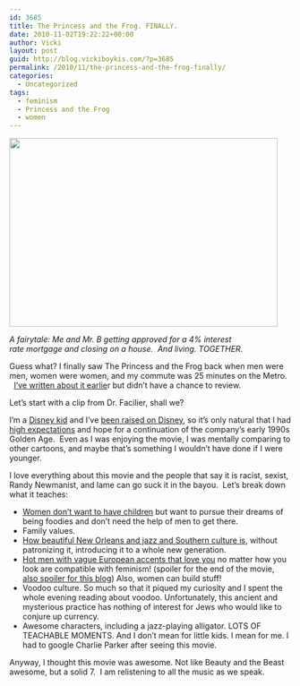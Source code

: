 ```yaml
---
id: 3685
title: The Princess and the Frog. FINALLY.
date: 2010-11-02T19:22:22+00:00
author: Vicki
layout: post
guid: http://blog.vickiboykis.com/?p=3685
permalink: /2010/11/the-princess-and-the-frog-finally/
categories:
  - Uncategorized
tags:
  - feminism
  - Princess and the Frog
  - women
---
```

<div>
  <a href="http://blog.vickiboykis.com/wp-content/uploads/2010/10/Screen-shot-2010-11-02-at-10.01.57-PM.png"><img class="size-full wp-image-3823" title="Screen shot 2010-11-02 at 10.01.57 PM" src="http://blog.vickiboykis.com/wp-content/uploads/2010/10/Screen-shot-2010-11-02-at-10.01.57-PM.png" alt="" width="479" height="337" /></a>
</div>

_A fairytale: Me and Mr. B getting approved for a 4% interest rate mortgage and closing on a house.  And living. TOGETHER._ 

Guess what? I finally saw The Princess and the Frog back when men were men, women were women, and my commute was 25 minutes on the Metro.   [I&#8217;ve written about it earlie](http://blog.vickiboykis.com/2009/12/01/disneys-the-princesss-and-the-frog-and-the-economics-of-race/)r but didn&#8217;t have a chance to review.

Let&#8217;s start with a clip from Dr. Facilier, shall we?



I&#8217;m a [Disney kid](http://blog.vickiboykis.com/2009/01/30/crying-unabashedly-during-disney-movies/) and I&#8217;ve [been raised on Disney](http://blog.vickiboykis.com/2009/10/13/russian-letziyon-aladdin-and-jasmine/), so it&#8217;s only natural that I had [high expectations](http://blog.vickiboykis.com/2009/06/23/the-kids-arent-alright/) and hope for a continuation of the company&#8217;s early 1990s Golden Age.  Even as I was enjoying the movie, I was mentally comparing to other cartoons, and maybe that&#8217;s something I wouldn&#8217;t have done if I were younger.

I love everything about this movie and the people that say it is racist, sexist, Randy Newmanist, and lame can go suck it in the bayou.  Let&#8217;s break down what it teaches:

  * [Women don&#8217;t want to have children](http://www.youtube.com/watch?v=UAVM-vwX8Pk) but want to pursue their dreams of being foodies and don&#8217;t need the help of men to get there.
  * Family values.
  * [How beautiful New Orleans and jazz and Southern culture is](http://www.youtube.com/watch?v=zBhO_T6mvco), without patronizing it, introducing it to a whole new generation.
  * [Hot men with vague European accents that love you](http://www.youtube.com/watch?v=wfeK2FIRxRo) no matter how you look are compatible with feminism! (spoiler for the end of the movie, [also spoiler for this blog](http://blog.vickiboykis.com/wp-content/uploads/2010/09/Page_14.jpg)) Also, women can build stuff!
  * Voodoo culture. So much so that it piqued my curiosity and I spent the whole evening reading about voodoo. Unfortunately, this ancient and mysterious practice has nothing of interest for Jews who would like to conjure up currency.
  * Awesome characters, including a jazz-playing alligator. LOTS OF TEACHABLE MOMENTS. And I don&#8217;t mean for little kids. I mean for me. I had to google Charlie Parker after seeing this movie.

Anyway, I thought this movie was awesome. Not like Beauty and the Beast awesome, but a solid 7.  I am relistening to all the music as we speak.